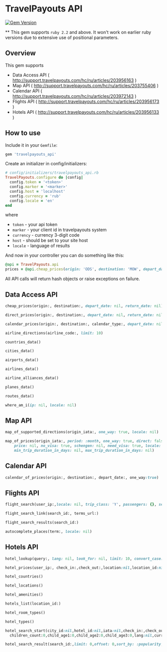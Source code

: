 # TravelPayouts API

[![Gem Version](http://img.shields.io/gem/v/travelpayouts_api.svg)][gem]

[gem]: https://rubygems.org/gems/travelpayouts_api

** This gem supports `ruby 2.2` and above. It won't work on earlier ruby versions due to extensive use of positional parameters.

## Overview

This gem supports

 * Data Access API ( http://support.travelpayouts.com/hc/ru/articles/203956163 )
 * Map API ( http://support.travelpayouts.com/hc/ru/articles/203755406 )
 * Calendar API ( http://support.travelpayouts.com/hc/ru/articles/203972143 )
 * Flights API ( http://support.travelpayouts.com/hc/ru/articles/203956173 )
 * Hotels API ( http://support.travelpayouts.com/hc/ru/articles/203956133 )

## How to use

Include it in your `Gemfile`:

```ruby
gem 'travelpayouts_api'
```

Create an initializer in config/initializers:

```ruby
# config/initializers/travelpayouts_api.rb
TravelPayouts.configure do |config|
  config.token = '<token>'
  config.marker = '<marker>'
  config.host = 'localhost'
  config.currency = 'rub'
  config.locale = 'en'
end
```

where

 * `token` - your api token
 * `marker` - your client id in travelpayouts system
 * `currency` - currency 3-digit code
 * `host` - should be set to your site host
 * `locale` - language of results


And now in your controller you can do something like this:

```ruby
@api = TravelPayouts.api
prices = @api.cheap_prices(origin: 'ODS', destination: 'MOW', depart_date: '2015-04-01')
```

All API calls will return hash objects or raise exceptions on failure.

## Data Access API

```ruby
cheap_prices(origin:, destination:, depart_date: nil, return_date: nil)
```

```ruby
direct_prices(origin:, destination:, depart_date: nil, return_date: nil)
```

```ruby
calendar_prices(origin:, destination:, calendar_type:, depart_date: nil, trip_duration: nil, return_date: nil)
```

```ruby
airline_directions(airline_code:, limit: 10)
```

```ruby
countries_data()
```

```ruby
cities_data()
```

```ruby
airports_data()
```

```ruby
airlines_data()
```

```ruby
airline_alliances_data()
```

```ruby
planes_data()
```

```ruby
routes_data()
```

```ruby
where_am_i(ip: nil, locale: nil)
```

## Map API

```ruby
map_of_supported_directions(origin_iata:, one_way: true, locale: nil)
```

```ruby
map_of_prices(origin_iata:, period: :month, one_way: true, direct: false,
    price: nil, no_visa: true, schengen: nil, need_visa: true, locale: nil,
    min_trip_duration_in_days: nil, max_trip_duration_in_days: nil)
```

## Calendar API

```ruby
calendar_of_prices(origin:, destination:, depart_date:, one_way:true)
```

## Flights API

```ruby
flight_search(user_ip:,locale: nil, trip_class: 'Y', passengers: {}, segments: {}, know_english: true)
```

```ruby
flight_search_link(search_id:, terms_url:)
```

```ruby
flight_search_results(search_id:)
```

```ruby
autocomplete_places(term:, locale: nil)
```

## Hotels API

```ruby
hotel_lookup(query:, lang: nil, look_for: nil, limit: 10, convert_case: true)
```

```ruby
hotel_prices(user_ip:, check_in:,check_out:,location:nil,location_id:nil,hotel_id:nil,hotel:nil,limit:10)
```

```ruby
hotel_countries()
```

```ruby
hotel_locations()
```

```ruby
hotel_amenities()
```

```ruby
hotels_list(location_id:)
```

```ruby
hotel_room_types()
```

```ruby
hotel_types()
```

```ruby
hotel_search_start(city_id:nil,hotel_id:nil,iata:nil,check_in:,check_out:,adults_count:,user_ip:,
  children_count:0,child_age1:0,child_age2:0,child_age3:0,lang:nil,currency:nil,wait_for_result:0,timeout:20)
```

```ruby
hotel_search_result(search_id:,limit: 0,offset: 0,sort_by: :popularity, sort_asc: 1, rooms_count: 0)
```
